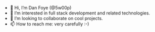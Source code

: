 - 👋 Hi, I’m Dan Foye (@5w00p)
- 👀 I’m interested in full stack development and related technologies.
- 💞️ I’m looking to collaborate on cool projects.
- 📫 How to reach me: very carefully :-)

<!---
5w00p/5w00p is a ✨ special ✨ repository because its `README.md` (this file) appears on your GitHub profile.
You can click the Preview link to take a look at your changes.
--->
